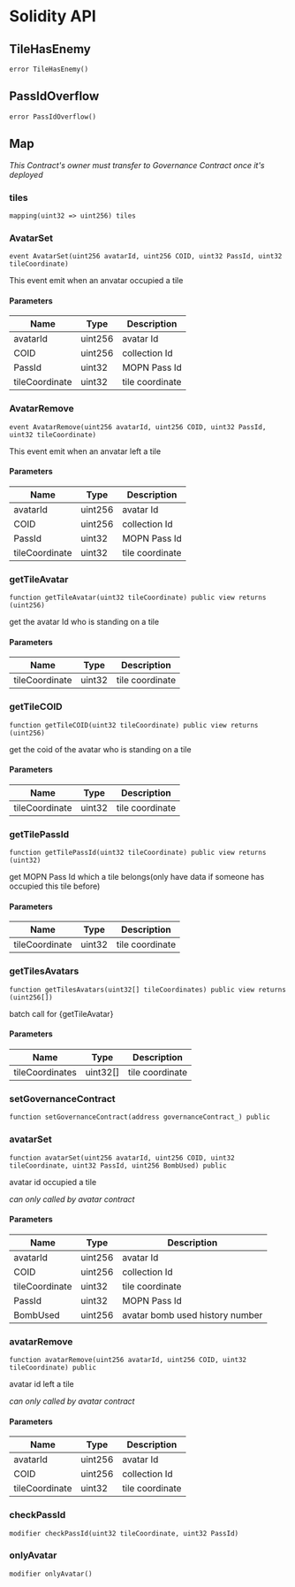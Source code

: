 # Solidity API

## TileHasEnemy

```solidity
error TileHasEnemy()
```

## PassIdOverflow

```solidity
error PassIdOverflow()
```

## Map

_This Contract's owner must transfer to Governance Contract once it's deployed_

### tiles

```solidity
mapping(uint32 => uint256) tiles
```

### AvatarSet

```solidity
event AvatarSet(uint256 avatarId, uint256 COID, uint32 PassId, uint32 tileCoordinate)
```

This event emit when an anvatar occupied a tile

#### Parameters

| Name | Type | Description |
| ---- | ---- | ----------- |
| avatarId | uint256 | avatar Id |
| COID | uint256 | collection Id |
| PassId | uint32 | MOPN Pass Id |
| tileCoordinate | uint32 | tile coordinate |

### AvatarRemove

```solidity
event AvatarRemove(uint256 avatarId, uint256 COID, uint32 PassId, uint32 tileCoordinate)
```

This event emit when an anvatar left a tile

#### Parameters

| Name | Type | Description |
| ---- | ---- | ----------- |
| avatarId | uint256 | avatar Id |
| COID | uint256 | collection Id |
| PassId | uint32 | MOPN Pass Id |
| tileCoordinate | uint32 | tile coordinate |

### getTileAvatar

```solidity
function getTileAvatar(uint32 tileCoordinate) public view returns (uint256)
```

get the avatar Id who is standing on a tile

#### Parameters

| Name | Type | Description |
| ---- | ---- | ----------- |
| tileCoordinate | uint32 | tile coordinate |

### getTileCOID

```solidity
function getTileCOID(uint32 tileCoordinate) public view returns (uint256)
```

get the coid of the avatar who is standing on a tile

#### Parameters

| Name | Type | Description |
| ---- | ---- | ----------- |
| tileCoordinate | uint32 | tile coordinate |

### getTilePassId

```solidity
function getTilePassId(uint32 tileCoordinate) public view returns (uint32)
```

get MOPN Pass Id which a tile belongs(only have data if someone has occupied this tile before)

#### Parameters

| Name | Type | Description |
| ---- | ---- | ----------- |
| tileCoordinate | uint32 | tile coordinate |

### getTilesAvatars

```solidity
function getTilesAvatars(uint32[] tileCoordinates) public view returns (uint256[])
```

batch call for {getTileAvatar}

#### Parameters

| Name | Type | Description |
| ---- | ---- | ----------- |
| tileCoordinates | uint32[] | tile coordinate |

### setGovernanceContract

```solidity
function setGovernanceContract(address governanceContract_) public
```

### avatarSet

```solidity
function avatarSet(uint256 avatarId, uint256 COID, uint32 tileCoordinate, uint32 PassId, uint256 BombUsed) public
```

avatar id occupied a tile

_can only called by avatar contract_

#### Parameters

| Name | Type | Description |
| ---- | ---- | ----------- |
| avatarId | uint256 | avatar Id |
| COID | uint256 | collection Id |
| tileCoordinate | uint32 | tile coordinate |
| PassId | uint32 | MOPN Pass Id |
| BombUsed | uint256 | avatar bomb used history number |

### avatarRemove

```solidity
function avatarRemove(uint256 avatarId, uint256 COID, uint32 tileCoordinate) public
```

avatar id left a tile

_can only called by avatar contract_

#### Parameters

| Name | Type | Description |
| ---- | ---- | ----------- |
| avatarId | uint256 | avatar Id |
| COID | uint256 | collection Id |
| tileCoordinate | uint32 | tile coordinate |

### checkPassId

```solidity
modifier checkPassId(uint32 tileCoordinate, uint32 PassId)
```

### onlyAvatar

```solidity
modifier onlyAvatar()
```

